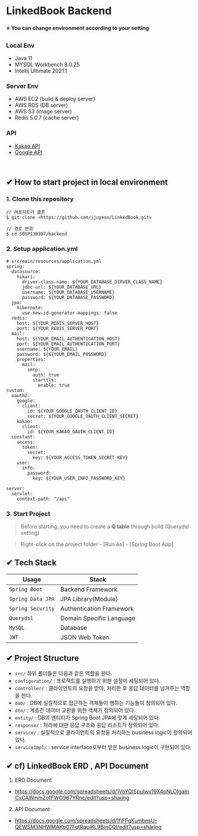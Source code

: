 # LinkedBook Backend

#### :star: You can change environment according to your setting
### Local Env
- Java 11
- MYSQL Workbench 8.0.25
- Intellij Ultimate 2021.1

### Server Env
- AWS EC2 (build & deploy server)
- AWS RDS (DB server)
- AWS S3 (image server)
- Redis 5.0.7 (cache server)

### API
- [Kakao API](https://developers.kakao.com/)
- [Google API](https://console.developers.google.com/apis/credentials)

<br>

## ✔ How to start project in local environment
### 1. Clone this repository
```
// 레포지토리 클론
$ git clone <https://github.com/jjuyeon/LinkedBook.git>

// 경로 변경
$ cd S05P13B307/backend
```

### 2. Setup application.yml
```
# src/main/resources/application.yml
spring:
  datasource:
    hikari:
      driver-class-name: ${YOUR_DATABASE_DIRVER_CLASS_NAME}
      jdbc-url: ${YOUR_DATABASE_URL}
      username: ${YOUR_DATABASE_USERNAME}
      password: ${YOUR_DATABASE_PASSWORD}
  jpa:
    hibernate:
      use-new-id-generator-mappings: false
  redis:
    host: ${YOUR_REDIS_SERVER_HOST}
    port: ${YOUR_REDIS_SERVER_PORT}
  mail:
    host: ${YOUR_EMAIL_AUTHENTICATION_HOST}
    port: ${YOUR_EMAIL_AUTHENTICATION_PORT}
    username: ${YOUR_EMAIL}
    password: ${${YOUR_EMAIL_PASSWORD}
    properties:
      mail:
        smtp:
          auth: true
          starttls:
            enable: true
custom:
  oauth2:
    google:
      client:
        id: ${YOUR_GOOGLE_OAUTH_CLIENT_ID}
        secret: ${YOUR_GOOGLE_OAUTH_CLIENT_SECRET}
    kakao:
      client:
        id: ${YOUR_KAKAO_OAUTH_CLIENT_ID}
  constant:
    access:
      token:
        secret:
          key: ${YOUR_ACCESS_TOKEN_SECRET_KEY}
    user:
      info:
        password:
          key: ${YOUR_USER_INFO_PASSWORD_KEY}

server:
  servlet:
    context-path: "/api"
```
### 3. Start Project
> Before starting, you need to create a **Q table** through build (Querydsl setting)

> Right-click on the project folder - [Run As] - [Spring Boot App] 

## ✔ Tech Stack
| Usage               | Stack                    |
| ------------------- | ------------------------ |
| `Spring Boot`       | Backend Framework        |
| `Spring Data JPA`   | JPA Library(Module)      |
| `Spring Security`   | Authentication Framework |
| `Querydsl`          | Domain Specific Language |
| `MySQL`             | Database                 |
| `JWT`               | JSON Web Token           |

## ✔ Project Structure
- `src/` 하위 폴더들은 다음과 같은 역할을 한다.
- `configuration/` : 프로젝트를 실행하기 위한 설정이 세팅되어 있다.
- `controller/` : 클라이언트의 요청을 받아, 처리한 후 응답 데이터를 넘겨주는 역할을 한다.
- `dao/` : DB에 실질적으로 접근하는 객체들이 행하는 기능들이 정의되어 있다.
- `dto/` : 계층간 데이터 교환을 위한 객체가 정의되어 있다.
- `entity/` : DB의 엔티티가 Spring Boot JPA에 맞게 세팅되어 있다.
- `response/` : 처리에 대한 응답 구조와 응답 리스트가 정의되어 있다.
- `service/` : 실질적으로 클라이언트의 요청을 처리하는 business logic이 정의되어 있다.
- `serviceImpl/` :  service interface로부터 받은 business logic이 구현되어 있다.

## ✔ cf) LinkedBook ERD , API Document
1. ERD Document
- https://docs.google.com/spreadsheets/d/1VoYQISpulwv19X4oNLOIgamCxCAWmmZofFWO967YRnc/edit?usp=sharing
2. API Document
- https://docs.google.com/spreadsheets/d/1fjFFgKumbnsU-QEWSM3NHWMAKp07FqtRqpjKL9BmCQI/edit?usp=sharing
